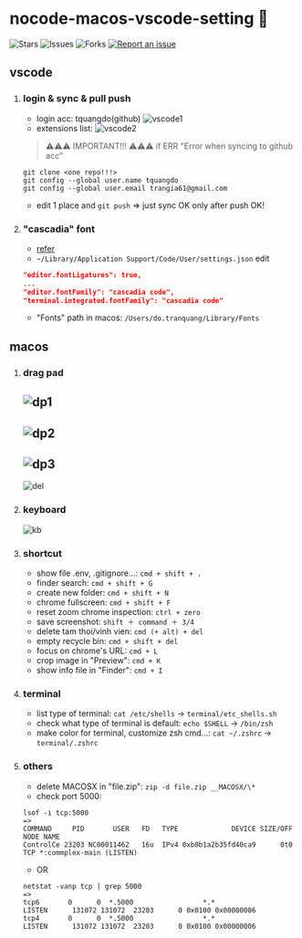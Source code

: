 # nocode-macos-vscode-setting 🐳

![Stars](https://img.shields.io/github/stars/tquangdo/nocode-macos-vscode-setting?color=f05340)
![Issues](https://img.shields.io/github/issues/tquangdo/nocode-macos-vscode-setting?color=f05340)
![Forks](https://img.shields.io/github/forks/tquangdo/nocode-macos-vscode-setting?color=f05340)
[![Report an issue](https://img.shields.io/badge/Support-Issues-green)](https://github.com/tquangdo/nocode-macos-vscode-setting/issues/new)

## vscode
1. ### login & sync & pull push
    - login acc: tquangdo(github)
    ![vscode1](screenshots/vscode1.png)
    - extensions list:
    ![vscode2](screenshots/vscode2.png)
    > ⚠️⚠️⚠️ IMPORTANT!!! ⚠️⚠️⚠️ if ERR "Error when syncing to github acc"
    ```shell
    git clone <one repo!!!>
    git config --global user.name tquangdo
    git config --global user.email trangia61@gmail.com
    ```
    - edit 1 place and `git push` => just sync OK only after push OK!
1. ### "cascadia" font
    - [refer](https://github.com/microsoft/cascadia-code/wiki/Installing-Cascadia-Code)
    - `~/Library/Application Support/Code/User/settings.json` edit
    ```json
    "editor.fontLigatures": true,
    ...
    "editor.fontFamily": "cascadia code",
    "terminal.integrated.fontFamily": "cascadia code"
    ```
    - "Fonts" path in macos: `/Users/do.tranquang/Library/Fonts`

## macos
1. ### drag pad
    ![dp1](screenshots/dp1.png)
    ---
    ![dp2](screenshots/dp2.png)
    ---
    ![dp3](screenshots/dp3.png)
    ---
    ![del](screenshots/del.png)
1. ### keyboard
    ![kb](screenshots/kb.png)
1. ### shortcut
    - show file .env, .gitignore...: `cmd + shift + .`
    - finder search: `cmd + shift + G`
    - create new folder: `cmd + shift + N`
    - chrome fullscreen: `cmd + shift + F`
    - reset zoom chrome inspection: `ctrl + zero`
    - save screenshot: `shift ＋ command ＋ 3/4`
    - delete tam thoi/vinh vien: `cmd (+ alt) + del`
    - empty recycle bin: `cmd + shift + del`
    - focus on chrome's URL: `cmd + L`
    - crop image in "Preview": `cmd + K`
    - show info file in "Finder": `cmd + I`
1. ### terminal
    - list type of terminal: `cat /etc/shells` -> `terminal/etc_shells.sh`
    - check what type of terminal is default: `echo $SHELL` -> `/bin/zsh`
    - make color for terminal, customize zsh cmd...: `cat ~/.zshrc` -> `terminal/.zshrc`
1. ### others
    - delete MACOSX in "file.zip": `zip -d file.zip __MACOSX/\*`
    - check port 5000:
    ```shell
    lsof -i tcp:5000
    =>
    COMMAND     PID       USER   FD   TYPE             DEVICE SIZE/OFF NODE NAME
    ControlCe 23203 NC00011462   16u  IPv4 0xb0b1a2b35fd40ca9      0t0  TCP *:commplex-main (LISTEN)
    ```
    - OR
    ```shell
    netstat -vanp tcp | grep 5000
    =>
    tcp6       0      0  *.5000                 *.*                    LISTEN      131072 131072  23203      0 0x0100 0x00000006
    tcp4       0      0  *.5000                 *.*                    LISTEN      131072 131072  23203      0 0x0100 0x00000006
    ```
